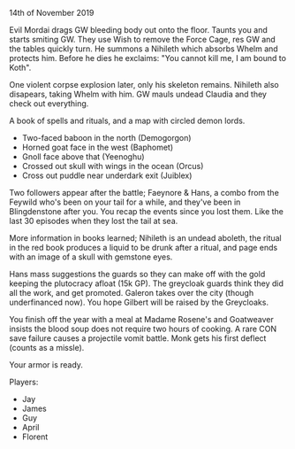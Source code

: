 14th of November 2019

Evil Mordai drags GW bleeding body out onto the floor. Taunts you and starts smiting GW.
They use Wish to remove the Force Cage, res GW and the tables quickly turn. He summons a Nihileth which absorbs Whelm and protects him.
Before he dies he exclaims:
"You cannot kill me, I am bound to Koth".

One violent corpse explosion later, only his skeleton remains. Nihileth also disapears, taking Whelm with him.
GW mauls undead Claudia and they check out everything.

A book of spells and rituals, and a map with circled demon lords.

- Two-faced baboon in the north (Demogorgon)
- Horned goat face in the west (Baphomet)
- Gnoll face above that (Yeenoghu)
- Crossed out skull with wings in the ocean (Orcus)
- Cross out puddle near underdark exit (Juiblex)

Two followers appear after the battle; Faeynore & Hans, a combo from the Feywild who's been on your tail for a while, and they've been in Blingdenstone after you.
You recap the events since you lost them. Like the last 30 episodes when they lost the tail at sea.

More information in books learned; Nihileth is an undead aboleth, the ritual in the red book produces a liquid to be drunk after a ritual, and page ends with an image of a skull with gemstone eyes.

Hans mass suggestions the guards so they can make off with the gold keeping the plutocracy afloat (15k GP).
The greycloak guards think they did all the work, and get promoted. Galeron takes over the city (though underfinanced now).
You hope Gilbert will be raised by the Greycloaks.

You finish off the year with a meal at Madame Rosene's and Goatweaver insists the blood soup does not require two hours of cooking.
A rare CON save failure causes a projectile vomit battle. Monk gets his first deflect (counts as a missle).

Your armor is ready.

Players:
- Jay
- James
- Guy
- April
- Florent